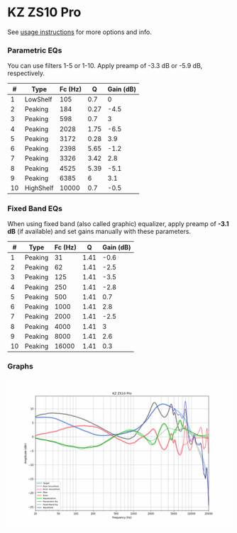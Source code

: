 # KZ ZS10 Pro
See [usage instructions](https://github.com/jaakkopasanen/AutoEq#usage) for more options and info.

### Parametric EQs
You can use filters 1-5 or 1-10. Apply preamp of -3.3 dB or -5.9 dB, respectively.

|   # | Type      |   Fc (Hz) |    Q |   Gain (dB) |
|-----|-----------|-----------|------|-------------|
|   1 | LowShelf  |       105 | 0.7  |         0   |
|   2 | Peaking   |       184 | 0.27 |        -4.5 |
|   3 | Peaking   |       598 | 0.7  |         3   |
|   4 | Peaking   |      2028 | 1.75 |        -6.5 |
|   5 | Peaking   |      3172 | 0.28 |         3.9 |
|   6 | Peaking   |      2398 | 5.65 |        -1.2 |
|   7 | Peaking   |      3326 | 3.42 |         2.8 |
|   8 | Peaking   |      4525 | 5.39 |        -5.1 |
|   9 | Peaking   |      6385 | 6    |         3.1 |
|  10 | HighShelf |     10000 | 0.7  |        -0.5 |

### Fixed Band EQs
When using fixed band (also called graphic) equalizer, apply preamp of **-3.1 dB** (if available) and set gains manually with these parameters.

|   # | Type    |   Fc (Hz) |    Q |   Gain (dB) |
|-----|---------|-----------|------|-------------|
|   1 | Peaking |        31 | 1.41 |        -0.6 |
|   2 | Peaking |        62 | 1.41 |        -2.5 |
|   3 | Peaking |       125 | 1.41 |        -3.5 |
|   4 | Peaking |       250 | 1.41 |        -2.8 |
|   5 | Peaking |       500 | 1.41 |         0.7 |
|   6 | Peaking |      1000 | 1.41 |         2.8 |
|   7 | Peaking |      2000 | 1.41 |        -2.5 |
|   8 | Peaking |      4000 | 1.41 |         3   |
|   9 | Peaking |      8000 | 1.41 |         2.6 |
|  10 | Peaking |     16000 | 1.41 |         0.3 |

### Graphs
![](./KZ%20ZS10%20Pro.png)

